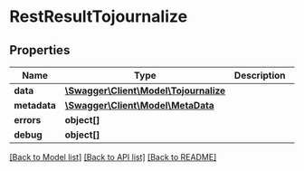 # RestResultTojournalize

## Properties
Name | Type | Description | Notes
------------ | ------------- | ------------- | -------------
**data** | [**\Swagger\Client\Model\Tojournalize**](Tojournalize.md) |  | [optional] 
**metadata** | [**\Swagger\Client\Model\MetaData**](MetaData.md) |  | [optional] 
**errors** | **object[]** |  | [optional] 
**debug** | **object[]** |  | [optional] 

[[Back to Model list]](../README.md#documentation-for-models) [[Back to API list]](../README.md#documentation-for-api-endpoints) [[Back to README]](../README.md)


